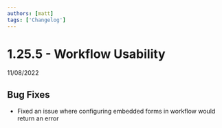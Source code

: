 ```yaml
---
authors: [matt]
tags: ['Changelog']
---
```


# 1.25.5 - Workflow Usability
11/08/2022

## Bug Fixes

- Fixed an issue where configuring embedded forms in workflow would return an error